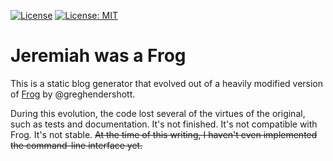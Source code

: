 [![License](https://img.shields.io/badge/License-Apache%202.0-blue.svg)](https://opensource.org/licenses/Apache-2.0)
[![License: MIT](https://img.shields.io/badge/License-MIT-yellow.svg)](https://opensource.org/licenses/MIT)

# Jeremiah was a Frog

This is a static blog generator that evolved out of a heavily modified
version of [Frog](https://github.com/greghendershott/frog) by @greghendershott.

During this evolution, the code lost several of the virtues of the
original, such as tests and documentation. It's not finished. It's not
compatible with Frog. It's not stable. ~~At the time of this writing, I
haven't even implemented the command-line interface yet.~~
